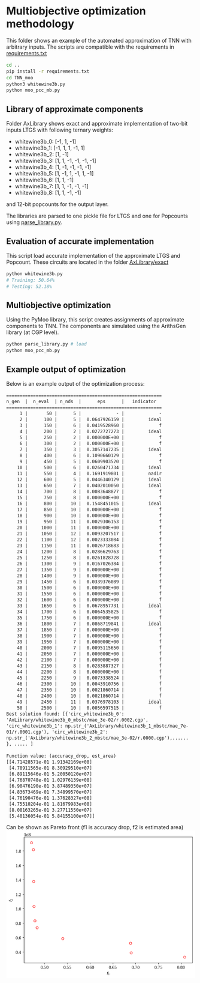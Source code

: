 # Multiobjective optimization methodology
This folder shows an example of the automated approximation of TNN with arbitrary inputs. 
The scripts are compatible with the requirements in [requirements.txt](../requirements.txt)

```sh
cd ..
pip install -r requirements.txt
cd TNN_moo
python3 whitewine3b.py
python moo_pcc_mb.py
```


## Library of approximate components
Folder AxLibrary shows exact and approximate implementation of two-bit inputs LTGS with following ternary weights:

- whitewine3b_0: [-1, 1, -1]
- whitewine3b_1: [-1, 1, 1, -1, 1]
- whitewine3b_2: [1, -1]
- whitewine3b_3: [1, 1, -1, -1, -1, -1]
- whitewine3b_4: [1, -1, -1, -1, -1]
- whitewine3b_5: [1, -1, 1, -1, 1, -1]
- whitewine3b_6: [1, 1, -1]
- whitewine3b_7: [1, 1, -1, -1, -1]
- whitewine3b_8: [1, 1, -1, -1]



and 12-bit popcounts for the output layer.

The libraries are parsed to one pickle file for LTGS and one for Popcounts using [parse_library.py](parse_library.py).


## Evaluation of accurate implementation
This script load accurate implementation of the approximate LTGS and Popcount. These circuits are located in the folder [AxLibrary/exact](AxLibrary/exact)

```sh
python whitewine3b.py
# Training: 50.64%
# Testing: 52.18%
```

## Multiobjective optimization
Using the PyMoo library, this script creates assignments of approximate components to TNN. The components are simulated using the ArithsGen library (at CGP level).

```bash
python parse_library.py # load 
python moo_pcc_mb.py
```

## Example output of optimization

Below is an example output of the optimization process:

```plaintext
==========================================================
n_gen  |  n_eval  | n_nds  |      eps      |   indicator
==========================================================
     1 |       50 |      5 |             - |             -
     2 |      100 |      5 |  0.0647926159 |         ideal
     3 |      150 |      6 |  0.0419528960 |             f
     4 |      200 |      2 |  0.0272727273 |         ideal
     5 |      250 |      2 |  0.000000E+00 |             f
     6 |      300 |      2 |  0.000000E+00 |             f
     7 |      350 |      3 |  0.3057147235 |         ideal
     8 |      400 |      6 |  0.1090660129 |             f
     9 |      450 |      5 |  0.0609903520 |             f
    10 |      500 |      6 |  0.0260471734 |         ideal
    11 |      550 |      4 |  0.1691919801 |         nadir
    12 |      600 |      5 |  0.0446340129 |         ideal
    13 |      650 |      7 |  0.0402010050 |         ideal
    14 |      700 |      8 |  0.0083648877 |             f
    15 |      750 |      8 |  0.000000E+00 |             f
    16 |      800 |     10 |  0.1548451015 |         ideal
    17 |      850 |     10 |  0.000000E+00 |             f
    18 |      900 |     10 |  0.000000E+00 |             f
    19 |      950 |     11 |  0.0029306153 |             f
    20 |     1000 |     11 |  0.000000E+00 |             f
    21 |     1050 |     12 |  0.0093207517 |             f
    22 |     1100 |     12 |  0.0023333084 |             f
    23 |     1150 |     11 |  0.0026718683 |             f
    24 |     1200 |      8 |  0.0286629763 |             f
    25 |     1250 |      8 |  0.0261828728 |             f
    26 |     1300 |      9 |  0.0167026384 |             f
    27 |     1350 |      9 |  0.000000E+00 |             f
    28 |     1400 |      9 |  0.000000E+00 |             f
    29 |     1450 |      6 |  0.0339376089 |             f
    30 |     1500 |      6 |  0.000000E+00 |             f
    31 |     1550 |      6 |  0.000000E+00 |             f
    32 |     1600 |      6 |  0.000000E+00 |             f
    33 |     1650 |      6 |  0.0678957731 |         ideal
    34 |     1700 |      6 |  0.0064535825 |             f
    35 |     1750 |      6 |  0.000000E+00 |             f
    36 |     1800 |      7 |  0.0868719841 |         ideal
    37 |     1850 |      7 |  0.000000E+00 |             f
    38 |     1900 |      7 |  0.000000E+00 |             f
    39 |     1950 |      7 |  0.000000E+00 |             f
    40 |     2000 |      7 |  0.0095115650 |             f
    41 |     2050 |      7 |  0.000000E+00 |             f
    42 |     2100 |      7 |  0.000000E+00 |             f
    43 |     2150 |      8 |  0.0283887327 |             f
    44 |     2200 |      8 |  0.000000E+00 |             f
    45 |     2250 |      9 |  0.0073338524 |             f
    46 |     2300 |     10 |  0.0043910756 |             f
    47 |     2350 |     10 |  0.0021860714 |             f
    48 |     2400 |     10 |  0.0021860714 |             f
    49 |     2450 |     11 |  0.0376978103 |         ideal
    50 |     2500 |     10 |  0.0056597515 |             f
Best solution found: [{'circ_whitewine3b_0': 'AxLibrary/whitewine3b_0_mbstc/mae_3e-02/r.0002.cgp', 'circ_whitewine3b_1': np.str_('AxLibrary/whitewine3b_1_mbstc/mae_7e-01/r.0001.cgp'), 'circ_whitewine3b_2': np.str_('AxLibrary/whitewine3b_2_mbstc/mae_3e-02/r.0000.cgp'),...... }, ..... ]

Function value: (accuracy_drop, est_area) 
[[4.71428571e-01 1.91342169e+08]
 [4.78911565e-01 8.30929510e+07]
 [6.89115646e-01 5.20050120e+07]
 [4.76870748e-01 1.02976139e+08]
 [6.90476190e-01 3.87489350e+07]
 [4.83673469e-01 7.34899570e+07]
 [4.76190476e-01 1.37628327e+08]
 [4.75510204e-01 1.81679983e+08]
 [8.08163265e-01 3.27711550e+07]
 [5.40136054e-01 5.84155100e+07]]
 ```

 Can be shown as Pareto front (f1 is accuracy drop, f2 is estimated area)
 ![Example pareto front](pareto.png)